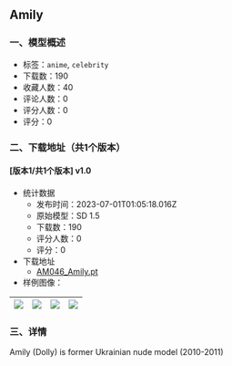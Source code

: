 ## Amily
### 一、模型概述

- 标签：`anime`, `celebrity`
- 下载数：190
- 收藏人数：40
- 评论人数：0
- 评分人数：0
- 评分：0

### 二、下载地址（共1个版本）

#### [版本1/共1个版本] v1.0

- 统计数据
  - 发布时间：2023-07-01T01:05:18.016Z
  - 原始模型：SD 1.5
  - 下载数：190
  - 评分人数：0
  - 评分：0
- 下载地址
  - [AM046_Amily.pt](https://civitai.com/api/download/models/107607)
- 样例图像：

| <img src="https://image.civitai.com/xG1nkqKTMzGDvpLrqFT7WA/b48cc0a0-eb52-4b54-b541-141bfaf90ebc/width=450/1352321.jpeg" /> | <img src="https://image.civitai.com/xG1nkqKTMzGDvpLrqFT7WA/fb4fa139-7fc9-4c29-8726-a2d3b879d96b/width=450/1352330.jpeg" /> | <img src="https://image.civitai.com/xG1nkqKTMzGDvpLrqFT7WA/ade3539a-5974-46fa-a74c-7840253f1276/width=450/1352338.jpeg" /> | <img src="https://image.civitai.com/xG1nkqKTMzGDvpLrqFT7WA/a48de88b-d576-4f82-adb6-139bac9a9099/width=450/1352340.jpeg" /> |
| ---- | ---- | ---- | ---- |


### 三、详情
<p>Amily (Dolly) is former Ukrainian nude model (2010-2011)</p>